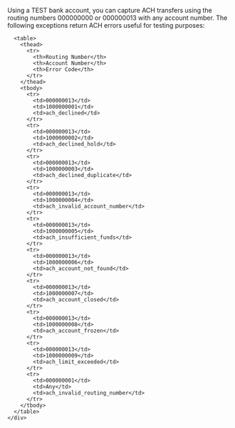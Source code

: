 <div class="method-area">
  <div class="method-copy">
    <div class="method-copy-padding">
      <p>Using a <span class="code-green">TEST</span> bank account, you can capture ACH transfers using the routing numbers <span class="code-green">000000000</span> or <span class="code-green">000000013</span> with any account number. The following exceptions return ACH errors useful for testing purposes:</p>

      <table>
        <thead>
          <tr>
            <th>Routing Number</th>
            <th>Account Number</th>
            <th>Error Code</th>
          </tr>
        </thead>
        <tbody>
          <tr>
            <td>000000013</td>
            <td>1000000001</td>
            <td>ach_declined</td>
          </tr>
          <tr>
            <td>000000013</td>
            <td>1000000002</td>
            <td>ach_declined_hold</td>
          </tr>
          <tr>
            <td>000000013</td>
            <td>1000000003</td>
            <td>ach_declined_duplicate</td>
          </tr>
          <tr>
            <td>000000013</td>
            <td>1000000004</td>
            <td>ach_invalid_account_number</td>
          </tr>
          <tr>
            <td>000000013</td>
            <td>1000000005</td>
            <td>ach_insufficient_funds</td>
          </tr>
          <tr>
            <td>000000013</td>
            <td>1000000006</td>
            <td>ach_account_not_found</td>
          </tr>
          <tr>
            <td>000000013</td>
            <td>1000000007</td>
            <td>ach_account_closed</td>
          </tr>
          <tr>
            <td>000000013</td>
            <td>1000000008</td>
            <td>ach_account_frozen</td>
          </tr>
          <tr>
            <td>000000013</td>
            <td>1000000009</td>
            <td>ach_limit_exceeded</td>
          </tr>
          <tr>
            <td>000000001</td>
            <td>Any</td>
            <td>ach_invalid_routing_number</td>
          </tr>
        </tbody>
      </table>
    </div>
  </div>
</div>
